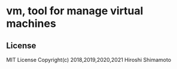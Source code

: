 vm, tool for manage virtual machines
====================================

License
-------
MIT License Copyright(c) 2018,2019,2020,2021 Hiroshi Shimamoto
